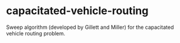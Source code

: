 # capacitated-vehicle-routing
Sweep algorithm (developed by Gillett and Miller) for the capacitated vehicle routing problem.
